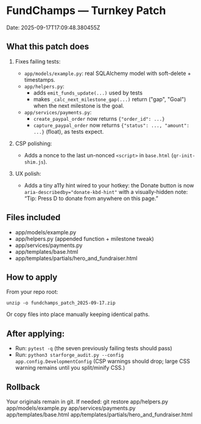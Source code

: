 # FundChamps — Turnkey Patch

Date: 2025-09-17T17:09:48.380455Z

## What this patch does

1. Fixes failing tests:
   - `app/models/example.py`: real SQLAlchemy model with soft-delete + timestamps.
   - `app/helpers.py`:
     - adds `emit_funds_update(...)` used by tests
     - makes `_calc_next_milestone_gap(...)` return ("gap", "Goal") when the next milestone is the goal.
   - `app/services/payments.py`:
     - `create_paypal_order` now returns `{"order_id": ...}`
     - `capture_paypal_order` now returns `{"status": ..., "amount": ...}` (float), as tests expect.

2. CSP polishing:
   - Adds a nonce to the last un-nonced `<script>` in `base.html` (`qr-init-shim.js`).

3. UX polish:
   - Adds a tiny a11y hint wired to your hotkey: the Donate button is now `aria-describedby="donate-kbd-hint"`
     with a visually-hidden note: “Tip: Press D to donate from anywhere on this page.”

## Files included

- app/models/example.py
- app/helpers.py (appended function + milestone tweak)
- app/services/payments.py
- app/templates/base.html
- app/templates/partials/hero_and_fundraiser.html

## How to apply

From your repo root:

    unzip -o fundchamps_patch_2025-09-17.zip

Or copy files into place manually keeping identical paths.

## After applying:

- Run: `pytest -q` (the seven previously failing tests should pass)
- Run: `python3 starforge_audit.py --config app.config.DevelopmentConfig`
  (CSP warnings should drop; large CSS warning remains until you split/minify CSS.)

## Rollback

Your originals remain in git. If needed:
git restore app/helpers.py app/models/example.py app/services/payments.py app/templates/base.html app/templates/partials/hero_and_fundraiser.html

